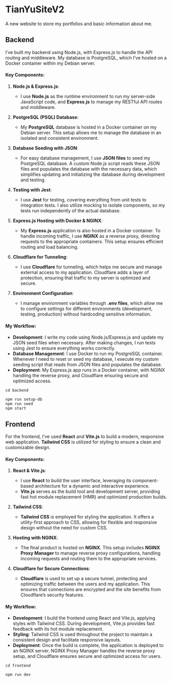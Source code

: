# TianYuSiteV2

A new website to store my portfolios and basic information about me. 
 
## Backend
I’ve built my backend using Node.js, with Express.js to handle the API routing and middleware. My database is PostgreSQL, which I’ve hosted on a Docker container within my Debian server.

#### Key Components:
1. **Node.js & Express.js**:
   - I use **Node.js** as the runtime environment to run my server-side JavaScript code, and **Express.js** to manage my RESTful API routes and middleware.

2. **PostgreSQL (PSQL) Database**:
   - My **PostgreSQL** database is hosted in a Docker container on my Debian server. This setup allows me to manage the database in an isolated and consistent environment.

3. **Database Seeding with JSON**:
   - For easy database management, I use **JSON files** to seed my PostgreSQL database. A custom Node.js script reads these JSON files and populates the database with the necessary data, which simplifies updating and initializing the database during development and testing.

4. **Testing with Jest**:
   - I use **Jest** for testing, covering everything from unit tests to integration tests. I also utilize mocking to isolate components, so my tests run independently of the actual database.

5. **Express.js Hosting with Docker & NGINX**:
   - My **Express.js** application is also hosted in a Docker container. To handle incoming traffic, I use **NGINX** as a reverse proxy, directing requests to the appropriate containers. This setup ensures efficient routing and load balancing.

6. **Cloudflare for Tunneling**:
   - I use **Cloudflare** for tunneling, which helps me secure and manage external access to my application. Cloudflare adds a layer of protection, ensuring that traffic to my server is optimized and secure.

7. **Environment Configuration**:
   - I manage environment variables through **.env files**, which allow me to configure settings for different environments (development, testing, production) without hardcoding sensitive information.

#### My Workflow:

- **Development**: I write my code using Node.js/Express.js and update my JSON seed files when necessary. After making changes, I run tests using Jest to ensure everything works correctly.
- **Database Management**: I use Docker to run my PostgreSQL container. Whenever I need to reset or seed my database, I execute my custom seeding script that reads from JSON files and populates the database.
- **Deployment**: My Express.js app runs in a Docker container, with NGINX handling the reverse proxy, and Cloudflare ensuring secure and optimized access.

```
cd backend
```

```
npm run setup-db
npm run seed
npm start
```


## Frontend
For the frontend, I’ve used **React** and **Vite.js** to build a modern, responsive web application. **Tailwind CSS** is utilized for styling to ensure a clean and customizable design.

#### Key Components:

1. **React & Vite.js**:
   - I use **React** to build the user interface, leveraging its component-based architecture for a dynamic and interactive experience.
   - **Vite.js** serves as the build tool and development server, providing fast hot module replacement (HMR) and optimized production builds.

2. **Tailwind CSS**:
   - **Tailwind CSS** is employed for styling the application. It offers a utility-first approach to CSS, allowing for flexible and responsive design without the need for custom CSS.

3. **Hosting with NGINX**:
   - The final product is hosted on **NGINX**. This setup includes **NGINX Proxy Manager** to manage reverse proxy configurations, handling incoming requests and routing them to the appropriate services.

4. **Cloudflare for Secure Connections**:
   - **Cloudflare** is used to set up a secure tunnel, protecting and optimizing traffic between the users and my application. This ensures that connections are encrypted and the site benefits from Cloudflare’s security features.

#### My Workflow:

- **Development**: I build the frontend using React and Vite.js, applying styles with Tailwind CSS. During development, Vite.js provides fast feedback with its hot module replacement.
- **Styling**: Tailwind CSS is used throughout the project to maintain a consistent design and facilitate responsive layouts.
- **Deployment**: Once the build is complete, the application is deployed to an NGINX server. NGINX Proxy Manager handles the reverse proxy setup, and Cloudflare ensures secure and optimized access for users.



```
cd frontend
```

```
npm run dev
```




